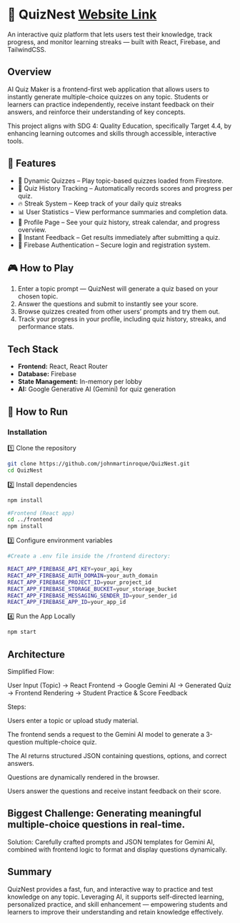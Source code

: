 # 🧠 QuizNest [Website Link](https://emerg-tech.vercel.app)


An interactive quiz platform that lets users test their knowledge, track progress, and monitor learning streaks — built with React, Firebase, and TailwindCSS.
## Overview

AI Quiz Maker is a frontend-first web application that allows users to instantly generate multiple-choice quizzes on any topic. Students or learners can practice independently, receive instant feedback on their answers, and reinforce their understanding of key concepts.

This project aligns with SDG 4: Quality Education, specifically Target 4.4, by enhancing learning outcomes and skills through accessible, interactive tools.

## 🚀 Features

- 🧩 Dynamic Quizzes – Play topic-based quizzes loaded from Firestore.
- 💾 Quiz History Tracking – Automatically records scores and progress per quiz.
- 🔥 Streak System – Keep track of your daily quiz streaks
- 📊 User Statistics – View performance summaries and completion data.
- 👤 Profile Page – See your quiz history, streak calendar, and progress overview.
- 🧮 Instant Feedback – Get results immediately after submitting a quiz.
- 🔐 Firebase Authentication – Secure login and registration system.

## 🎮 How to Play

1. Enter a topic prompt — QuizNest will generate a quiz based on your chosen topic.
2. Answer the questions and submit to instantly see your score.
3. Browse quizzes created from other users’ prompts and try them out.
4. Track your progress in your profile, including quiz history, streaks, and performance stats.

## Tech Stack

- **Frontend:** React, React Router
- **Database:** Firebase
- **State Management:** In-memory per lobby
- **AI:** Google Generative AI (Gemini) for quiz generation


## 🏃 How to Run
### Installation
1️⃣ Clone the repository
```bash
git clone https://github.com/johnmartinroque/QuizNest.git
cd QuizNest
```

2️⃣ Install dependencies
```bash
npm install

#Frontend (React app)
cd ../frontend
npm install
```

3️⃣ Configure environment variables
```bash
#Create a .env file inside the /frontend directory:

REACT_APP_FIREBASE_API_KEY=your_api_key
REACT_APP_FIREBASE_AUTH_DOMAIN=your_auth_domain
REACT_APP_FIREBASE_PROJECT_ID=your_project_id
REACT_APP_FIREBASE_STORAGE_BUCKET=your_storage_bucket
REACT_APP_FIREBASE_MESSAGING_SENDER_ID=your_sender_id
REACT_APP_FIREBASE_APP_ID=your_app_id
```


4️⃣ Run the App Locally
```bash
npm start
```



## Architecture

Simplified Flow:

User Input (Topic) → React Frontend → Google Gemini AI → Generated Quiz → Frontend Rendering → Student Practice & Score Feedback

Steps:

Users enter a topic or upload study material.

The frontend sends a request to the Gemini AI model to generate a 3-question multiple-choice quiz.

The AI returns structured JSON containing questions, options, and correct answers.

Questions are dynamically rendered in the browser.

Users answer the questions and receive instant feedback on their score.


## Biggest Challenge: Generating meaningful multiple-choice questions in real-time.

Solution: Carefully crafted prompts and JSON templates for Gemini AI, combined with frontend logic to format and display questions dynamically.


## Summary

QuizNest provides a fast, fun, and interactive way to practice and test knowledge on any topic. Leveraging AI, it supports self-directed learning, personalized practice, and skill enhancement — empowering students and learners to improve their understanding and retain knowledge effectively.
